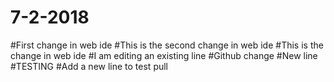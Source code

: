 # 7-2-2018
#First change in web ide
#This is the second change in web ide
#This is the change in web ide
#I am editing an existing line
#Github change
#New line
#TESTING
#Add a new line to test pull